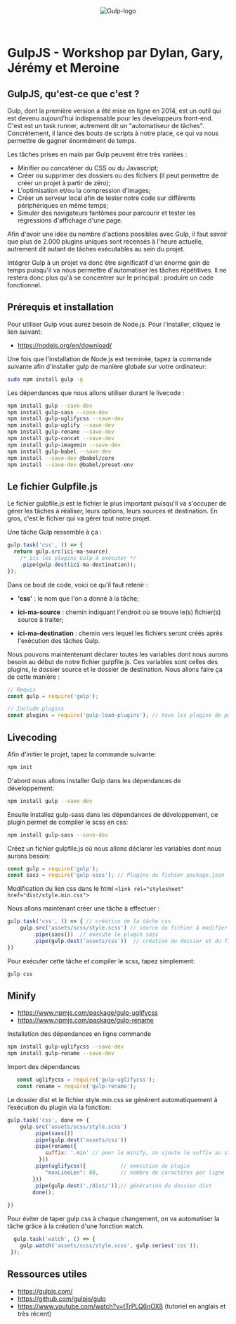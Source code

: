 ﻿<p align="center">
  <img src="https://www.alsacreations.com/xmedia/doc/original/gulp-bann.png" alt="Gulp-logo">
</p>

</br>

# GulpJS - Workshop par Dylan, Gary, Jérémy et Meroine

## GulpJS, qu'est-ce que c'est ?

Gulp, dont la première version a été mise en ligne en 2014, est un outil qui est devenu aujourd'hui indispensable pour les developpeurs front-end. C'est est un task runner, autrement dit un "automatiseur de tâches". Concrètement, il lance des bouts de scripts à notre place, ce qui va nous permettre de gagner énormément de temps.

Les tâches prises en main par Gulp peuvent être très variées :

- Minifier ou concaténer du CSS ou du Javascript;
- Créer ou supprimer des dossiers ou des fichiers (il peut permettre de créer un projet à partir de zéro);
- L'optimisation et/ou la compression d'images;
- Créer un serveur local  afin de tester notre code sur différents périphériques en même temps;
- Simuler des navigateurs fantômes pour parcourir et tester les régressions d'affichage d'une page.

Afin d'avoir une idée du nombre d'actions possibles avec Gulp, il faut savoir que plus de 2.000 plugins uniques sont recensés à l'heure actuelle, autrement dit autant de tâches exécutables au sein du projet. 

Intégrer Gulp à un projet va donc être significatif d'un énorme gain de temps puisqu'il va nous permettre d'automatiser les tâches répétitives. Il ne restera donc plus qu'à se concentrer sur le principal : produire un code fonctionnel.

## Prérequis et installation
 	
  Pour utiliser Gulp vous aurez besoin de Node.js. Pour l'installer, cliquez le lien suivant:
	
- https://nodejs.org/en/download/

Une fois que l'installation de Node.js est terminée, tapez la commande suivante afin d'installer gulp de manière globale sur votre ordinateur:

```bash
sudo npm install gulp -g
```
Les dépendances que nous allons utiliser durant le livecode :
```bash
npm install gulp --save-dev
npm install gulp-sass --save-dev
npm install gulp-uglifycss --save-dev
npm install gulp-uglify --save-dev
npm install gulp-rename --save-dev
npm install gulp-concat --save-dev
npm install gulp-imagemin --save-dev
npm install gulp-babel --save-dev
npm install --save-dev @babel/core
npm install --save-dev @babel/preset-env
```

## Le fichier Gulpfile.js

Le fichier gulpfile.js est le fichier le plus important puisqu'il va s'occuper de gérer les tâches à réaliser, leurs options, leurs sources et destination. En gros, c'est le fichier qui va gérer tout notre projet.

Une tâche Gulp ressemble à ça :

```javascript
gulp.task('css', () => {
  return gulp.src(ici-ma-source)
    /* ici les plugins Gulp à exécuter */
    .pipe(gulp.dest(ici-ma-destination));
});

```

Dans ce bout de code, voici ce qu'il faut retenir :

- **'css'** : le nom que l'on a donné à la tâche;

- **ici-ma-source** : chemin indiquant l'endroit où se trouve le(s) fichier(s) source à traiter;

- **ici-ma-destination** : chemin vers lequel les fichiers seront créés après l'exécution des tâches Gulp.

Nous pouvons maintentenant déclarer toutes les variables dont nous aurons besoin au début de notre fichier gulpfile.js. Ces variables sont celles des plugins, le dossier source et le dossier de destination. Nous allons faire ça de cette manière :

```javascript
// Requis
const gulp = require('gulp');

// Include plugins
const plugins = require('gulp-load-plugins'); // tous les plugins de package.json

```

## Livecoding

<!-- parler en quelques mots de ce que Gary et Dylan vont présenter -->
Afin d'initier le projet, tapez la commande suivante:

```bash
npm init
```
D'abord nous allons installer Gulp dans les dépendances de développement:

```bash
npm install gulp --save-dev
```
Ensuite installez gulp-sass dans les dépendances de développement, ce plugin permet de compiler le scss en css:

```bash
npm install gulp-sass --save-dev
```
Créez un fichier gulpfile.js où nous allons déclarer les variables dont nous aurons besoin:

```js
const gulp = require('gulp');
const sass = require('gulp-sass'); // Plugins du fichier package.json
```
Modification du lien css dans le html 
```<link rel="stylesheet" href="dist/style.min.css">```

Nous allons maintenant créer une tâche à effectuer :

```js
gulp.task('css', () => { // création de la tâche css
    gulp.src('assets/scss/style.scss') // source du fichier à modifier 
        .pipe(sass())  // exécute le plugin sass 
        .pipe(gulp.dest('assets/css'))  // création du dossier et du fichier css 
})
```

Pour exécuter cette tâche et compiler le scss, tapez simplement:

```bash
gulp css
```
## Minify 

- https://www.npmjs.com/package/gulp-uglifycss
- https://www.npmjs.com/package/gulp-rename

Installation des dépendances en ligne commande
```bash
npm install gulp-uglifycss --save-dev
npm install gulp-rename --save-dev
```

Import des dépendances 
```js
   const uglifycss = require('gulp-uglifycss');
   const rename = require('gulp-rename');
```
Le dossier dist et le fichier style.min.css se génèrent automatiquement à l’exécution du plugin via la fonction: 
```js
gulp.task('css', done => { 
    gulp.src('assets/scss/style.scss') 
        .pipe(sass())  
        .pipe(gulp.dest('assets/css')) 
        .pipe(rename({
            suffix: '.min' // pour le minify, on ajoute le suffix au style.css (style.min.css)
          }))
        .pipe(uglifycss({           // exécution du plugin
            "maxLineLen": 80,       // nombre de caractères par ligne
        }))
        .pipe(gulp.dest('./dist/'));// génération du dossier dist
        done();
        
})
```
Pour éviter de taper gulp css à chaque changement, on va automatiser la tâche grâce à la création d'une fonction watch.
```js
  gulp.task('watch', () => {
    gulp.watch('assets/scss/style.scss', gulp.series('css'));
 });
```
## Ressources utiles

- https://gulpjs.com/
- https://github.com/gulpjs/gulp
- https://www.youtube.com/watch?v=tTrPLQ6nOX8 (tutoriel en anglais et très récent)
